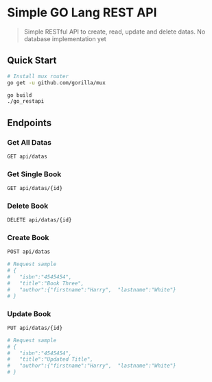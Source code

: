 # Simple GO Lang REST API

> Simple RESTful API to create, read, update and delete datas. No database implementation yet

## Quick Start


``` bash
# Install mux router
go get -u github.com/gorilla/mux
```

``` bash
go build
./go_restapi
```

## Endpoints

### Get All Datas
``` bash
GET api/datas
```
### Get Single Book
``` bash
GET api/datas/{id}
```

### Delete Book
``` bash
DELETE api/datas/{id}
```

### Create Book
``` bash
POST api/datas

# Request sample
# {
#   "isbn":"4545454",
#   "title":"Book Three",
#   "author":{"firstname":"Harry",  "lastname":"White"}
# }
```

### Update Book
``` bash
PUT api/datas/{id}

# Request sample
# {
#   "isbn":"4545454",
#   "title":"Updated Title",
#   "author":{"firstname":"Harry",  "lastname":"White"}
# }

```


```
